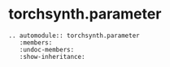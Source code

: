 torchsynth.parameter
====================

```{eval-rst}
.. automodule:: torchsynth.parameter
   :members:
   :undoc-members:
   :show-inheritance:
```
